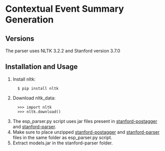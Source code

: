 # Contextual Event Summary Generation

## Versions
The parser uses NLTK 3.2.2 and Stanford version 3.7.0

## Installation and Usage
  1. Install nltk:
      ```{r, engine='sh', count_lines}
        $ pip install nltk 
      ```
  2. Download nltk_data:
      ```{r, engine='python', count_lines}
        >>> import nltk
        >>> nltk.download()
      ```
  3. The esp_parser.py script uses jar files present in [stanford-postagger](https://nlp.stanford.edu/software/tagger.shtml) and [stanford-parser](https://nlp.stanford.edu/software/lex-parser.shtml).
  4. Make sure to place unzipped [stanford-postagger](https://nlp.stanford.edu/software/tagger.shtml) and [stanford-parser](https://nlp.stanford.edu/software/lex-parser.shtml) files in the same folder as esp_parser.py script.
  5. Extract models.jar in the stanford-parser folder.
